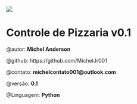 
<img src="icons/pizza.ico">
<h1>Controle de Pizzaria v0.1</h1>
<p>@autor: <strong>Michel Anderson</strong></p>
<p>@github: https://github.com/MichelJr001</p>
<p>@contato: <strong color="red">michelcontato001@outlook.com</strong></p>
<p>@versão: <strong>0.1</strong></p>
<p>@Linguagem: <strong>Python</strong></p>
